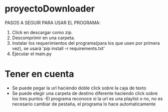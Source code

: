 # proyectoDownloader

PASOS A SEGUIR PARA USAR EL PROGRAMA:

1. Click en descargar como zip.
2. Descomprimir en una carpeta.
3. Instalar los requerimientos del programa(para los que usen por primera vez), se usará 'pip install -r requirements.txt'
4. Ejecutar el main.py

# Tener en cuenta
- Se puede pegar la url haciendo doble click sobre la caja de texto
- Se puede elegir una carpeta de destino diferente haciendo click sobre los tres puntos
-El programa reconoce si la url es una playlist o no, no es necesario cambiar 
de pestaña, el programa lo hace automaticamente



